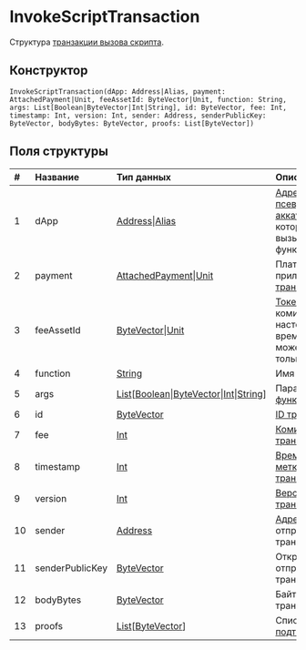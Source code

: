 # InvokeScriptTransaction

Структура [транзакции вызова скрипта](/ru/blockchain/transaction-type/invoke-script-transaction.md).

## Конструктор

``` ride
InvokeScriptTransaction(dApp: Address|Alias, payment: AttachedPayment|Unit, feeAssetId: ByteVector|Unit, function: String, args: List[Boolean|ByteVector|Int|String], id: ByteVector, fee: Int, timestamp: Int, version: Int, sender: Address, senderPublicKey: ByteVector, bodyBytes: ByteVector, proofs: List[ByteVector])
```

## Поля структуры

| # | Название | Тип данных | Описание |
| :--- | :--- | :--- | :--- |
| 1 | dApp | [Address](/ru/ride/structures/common-structures/address.md)&#124;[Alias](/ru/ride/structures/common-structures/alias.md) | [Адрес](/ru/blockchain/account/address.md) или [псевдоним](/ru/blockchain/account/alias.md) [аккаунта](/ru/blockchain/account.md), который вызывает функцию |
| 2 | payment | [AttachedPayment](/ru/ride/structures/common-structures/attached-payment.md)&#124;[Unit](/ru/ride/data-types/unit.md) | Платёж, приложенный к [транзакции](/ru/blockchain/transaction.md) |
| 3 | feeAssetId | [ByteVector](/ru/ride/data-types/byte-vector.md)&#124;[Unit](/ru/ride/data-types/unit.md) | [Токен](/ru/blockchain/token.md) комиссии. В настоящее время им может быть только [WAVES](/ru/blockchain/token/waves.md) |
| 4 | function | [String](/ru/ride/data-types/string.md) | Имя [функции](/ru/ride/functions.md) |
| 5 | args | [List](/ru/ride/data-types/list.md)[[Boolean](/ru/ride/data-types/boolean.md)&#124;[ByteVector](/ru/ride/data-types/byte-vector.md)&#124;[Int](/ru/ride/data-types/int.md)&#124;[String](/ru/ride/data-types/string.md)] | Параметры[ функции](/ru/ride/functions.md) |
| 6 | id | [ByteVector](/ru/ride/data-types/byte-vector.md) | [ID транзакции](/ru/blockchain/transaction/transaction-id.md) |
| 7 | fee | [Int](/ru/ride/data-types/int.md) | [Комиссия за транзакцию](/ru/blockchain/transaction/transaction-fee.md) |
| 8 | timestamp | [Int](/ru/ride/data-types/int.md) | [Временная метка транзакции](/ru/blockchain/transaction/transaction-timestamp.md) |
| 9 | version | [Int](/ru/ride/data-types/int.md) | [Версия транзакции](/ru/blockchain/transaction/transaction-version.md) |
| 10 | sender | [Address](/ru/ride/structures/common-structures/address.md) | [Адрес](/ru/blockchain/account/address.md) отправителя транзакции |
| 11 | senderPublicKey | [ByteVector](/ru/ride/data-types/byte-vector.md) | Открытый ключ отправителя транзакции |
| 12 | bodyBytes | [ByteVector](/ru/ride/data-types/byte-vector.md) | Байты тела транзакции |
| 13 | proofs | [List](/ru/ride/data-types/list.md)[[ByteVector](/ru/ride/data-types/byte-vector.md)] | Список [подтверждений](/ru/blockchain/transaction/transaction-proof.md) |
